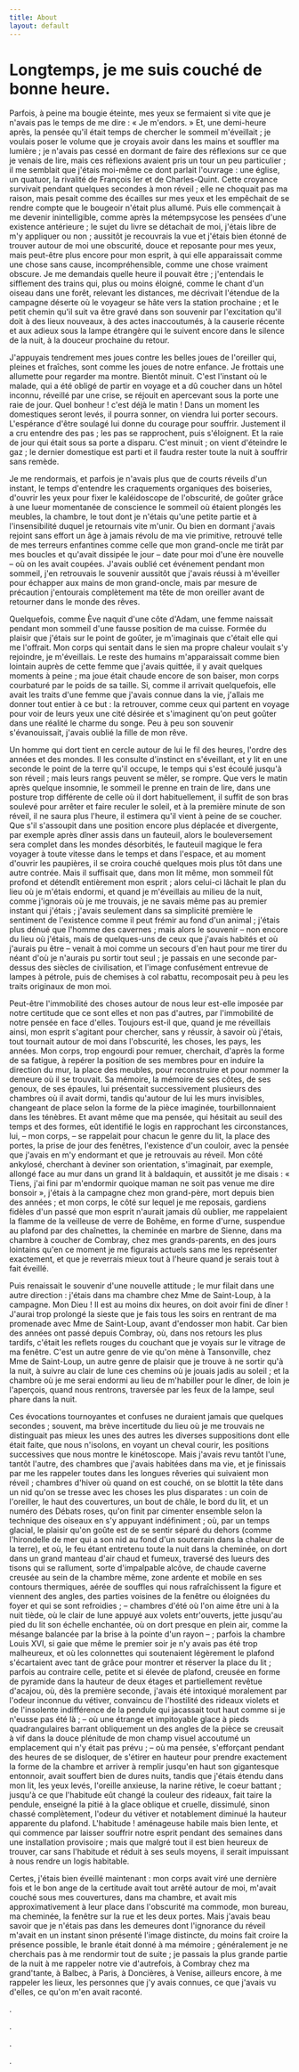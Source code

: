 ```yaml
---
title: About
layout: default
---
```


Longtemps, je me suis couché de bonne heure.
=====

Parfois, à peine ma bougie éteinte, mes yeux se fermaient si vite que je n'avais pas le temps de me dire : « Je m'endors. » Et, une demi-heure après, la pensée qu'il était temps de chercher le sommeil m'éveillait ; je voulais poser le volume que je croyais avoir dans les mains et souffler ma lumière ; je n'avais pas cessé en dormant de faire des réflexions sur ce que je venais de lire, mais ces réflexions avaient pris un tour un peu particulier ; il me semblait que j'étais moi-même ce dont parlait l'ouvrage : une église, un quatuor, la rivalité de François Ier et de Charles-Quint. Cette croyance survivait pendant quelques secondes à mon réveil ; elle ne choquait pas ma raison, mais pesait comme des écailles sur mes yeux et les empêchait de se rendre compte que le bougeoir n'était plus allumé. Puis elle commençait à me devenir inintelligible, comme après la métempsycose les pensées d'une existence antérieure ; le sujet du livre se détachait de moi, j'étais libre de m'y appliquer ou non ; aussitôt je recouvrais la vue et j'étais bien étonné de trouver autour de moi une obscurité, douce et reposante pour mes yeux, mais peut-être plus encore pour mon esprit, à qui elle apparaissait comme une chose sans cause, incompréhensible, comme une chose vraiment obscure. Je me demandais quelle heure il pouvait être ; j'entendais le sifflement des trains qui, plus ou moins éloigné, comme le chant d'un oiseau dans une forêt, relevant les distances, me décrivait l'étendue de la campagne déserte où le voyageur se hâte vers la station prochaine ; et le petit chemin qu'il suit va être gravé dans son souvenir par l'excitation qu'il doit à des lieux nouveaux, à des actes inaccoutumés, à la causerie récente et aux adieux sous la lampe étrangère qui le suivent encore dans le silence de la nuit, à la douceur prochaine du retour.

J'appuyais tendrement mes joues contre les belles joues de l'oreiller qui, pleines et fraîches, sont comme les joues de notre enfance. Je frottais une allumette pour regarder ma montre. Bientôt minuit. C'est l'instant où le malade, qui a été obligé de partir en voyage et a dû coucher dans un hôtel inconnu, réveillé par une crise, se réjouit en apercevant sous la porte une raie de jour. Quel bonheur ! c'est déjà le matin ! Dans un moment les domestiques seront levés, il pourra sonner, on viendra lui porter secours. L'espérance d'être soulagé lui donne du courage pour souffrir. Justement il a cru entendre des pas ; les pas se rapprochent, puis s'éloignent. Et la raie de jour qui était sous sa porte a disparu. C'est minuit ; on vient d'éteindre le gaz ; le dernier domestique est parti et il faudra rester toute la nuit à souffrir sans remède.

Je me rendormais, et parfois je n'avais plus que de courts réveils d'un instant, le temps d'entendre les craquements organiques des boiseries, d'ouvrir les yeux pour fixer le kaléidoscope de l'obscurité, de goûter grâce à une lueur momentanée de conscience le sommeil où étaient plongés les meubles, la chambre, le tout dont je n'étais qu'une petite partie et à l'insensibilité duquel je retournais vite m'unir. Ou bien en dormant j'avais rejoint sans effort un âge à jamais révolu de ma vie primitive, retrouvé telle de mes terreurs enfantines comme celle que mon grand-oncle me tirât par mes boucles et qu'avait dissipée le jour – date pour moi d'une ère nouvelle – où on les avait coupées. J'avais oublié cet événement pendant mon sommeil, j'en retrouvais le souvenir aussitôt que j'avais réussi à m'éveiller pour échapper aux mains de mon grand-oncle, mais par mesure de précaution j'entourais complètement ma tête de mon oreiller avant de retourner dans le monde des rêves.

Quelquefois, comme Ève naquit d'une côte d'Adam, une femme naissait pendant mon sommeil d'une fausse position de ma cuisse. Formée du plaisir que j'étais sur le point de goûter, je m'imaginais que c'était elle qui me l'offrait. Mon corps qui sentait dans le sien ma propre chaleur voulait s'y rejoindre, je m'éveillais. Le reste des humains m'apparaissait comme bien lointain auprès de cette femme que j'avais quittée, il y avait quelques moments à peine ; ma joue était chaude encore de son baiser, mon corps courbaturé par le poids de sa taille. Si, comme il arrivait quelquefois, elle avait les traits d'une femme que j'avais connue dans la vie, j'allais me donner tout entier à ce but : la retrouver, comme ceux qui partent en voyage pour voir de leurs yeux une cité désirée et s'imaginent qu'on peut goûter dans une réalité le charme du songe. Peu à peu son souvenir s'évanouissait, j'avais oublié la fille de mon rêve.

Un homme qui dort tient en cercle autour de lui le fil des heures, l'ordre des années et des mondes. Il les consulte d'instinct en s'éveillant, et y lit en une seconde le point de la terre qu'il occupe, le temps qui s'est écoulé jusqu'à son réveil ; mais leurs rangs peuvent se mêler, se rompre. Que vers le matin après quelque insomnie, le sommeil le prenne en train de lire, dans une posture trop différente de celle où il dort habituellement, il suffit de son bras soulevé pour arrêter et faire reculer le soleil, et à la première minute de son réveil, il ne saura plus l'heure, il estimera qu'il vient à peine de se coucher. Que s'il s'assoupit dans une position encore plus déplacée et divergente, par exemple après dîner assis dans un fauteuil, alors le bouleversement sera complet dans les mondes désorbités, le fauteuil magique le fera voyager à toute vitesse dans le temps et dans l'espace, et au moment d'ouvrir les paupières, il se croira couché quelques mois plus tôt dans une autre contrée. Mais il suffisait que, dans mon lit même, mon sommeil fût profond et détendît entièrement mon esprit ; alors celui-ci lâchait le plan du lieu où je m'étais endormi, et quand je m'éveillais au milieu de la nuit, comme j'ignorais où je me trouvais, je ne savais même pas au premier instant qui j'étais ; j'avais seulement dans sa simplicité première le sentiment de l'existence comme il peut frémir au fond d'un animal ; j'étais plus dénué que l'homme des cavernes ; mais alors le souvenir – non encore du lieu où j'étais, mais de quelques-uns de ceux que j'avais habités et où j'aurais pu être – venait à moi comme un secours d'en haut pour me tirer du néant d'où je n'aurais pu sortir tout seul ; je passais en une seconde par-dessus des siècles de civilisation, et l'image confusément entrevue de lampes à pétrole, puis de chemises à col rabattu, recomposait peu à peu les traits originaux de mon moi.

Peut-être l'immobilité des choses autour de nous leur est-elle imposée par notre certitude que ce sont elles et non pas d'autres, par l'immobilité de notre pensée en face d'elles. Toujours est-il que, quand je me réveillais ainsi, mon esprit s'agitant pour chercher, sans y réussir, à savoir où j'étais, tout tournait autour de moi dans l'obscurité, les choses, les pays, les années. Mon corps, trop engourdi pour remuer, cherchait, d'après la forme de sa fatigue, à repérer la position de ses membres pour en induire la direction du mur, la place des meubles, pour reconstruire et pour nommer la demeure où il se trouvait. Sa mémoire, la mémoire de ses côtes, de ses genoux, de ses épaules, lui présentait successivement plusieurs des chambres où il avait dormi, tandis qu'autour de lui les murs invisibles, changeant de place selon la forme de la pièce imaginée, tourbillonnaient dans les ténèbres. Et avant même que ma pensée, qui hésitait au seuil des temps et des formes, eût identifié le logis en rapprochant les circonstances, lui, – mon corps, – se rappelait pour chacun le genre du lit, la place des portes, la prise de jour des fenêtres, l'existence d'un couloir, avec la pensée que j'avais en m'y endormant et que je retrouvais au réveil. Mon côté ankylosé, cherchant à deviner son orientation, s'imaginait, par exemple, allongé face au mur dans un grand lit à baldaquin, et aussitôt je me disais : « Tiens, j'ai fini par m'endormir quoique maman ne soit pas venue me dire bonsoir », j'étais à la campagne chez mon grand-père, mort depuis bien des années ; et mon corps, le côté sur lequel je me reposais, gardiens fidèles d'un passé que mon esprit n'aurait jamais dû oublier, me rappelaient la flamme de la veilleuse de verre de Bohême, en forme d'urne, suspendue au plafond par des chaînettes, la cheminée en marbre de Sienne, dans ma chambre à coucher de Combray, chez mes grands-parents, en des jours lointains qu'en ce moment je me figurais actuels sans me les représenter exactement, et que je reverrais mieux tout à l'heure quand je serais tout à fait éveillé.

Puis renaissait le souvenir d'une nouvelle attitude ; le mur filait dans une autre direction : j'étais dans ma chambre chez Mme de Saint-Loup, à la campagne. Mon Dieu ! Il est au moins dix heures, on doit avoir fini de dîner ! J'aurai trop prolongé la sieste que je fais tous les soirs en rentrant de ma promenade avec Mme de Saint-Loup, avant d'endosser mon habit. Car bien des années ont passé depuis Combray, où, dans nos retours les plus tardifs, c'était les reflets rouges du couchant que je voyais sur le vitrage de ma fenêtre. C'est un autre genre de vie qu'on mène à Tansonville, chez Mme de Saint-Loup, un autre genre de plaisir que je trouve à ne sortir qu'à la nuit, à suivre au clair de lune ces chemins où je jouais jadis au soleil ; et la chambre où je me serai endormi au lieu de m'habiller pour le dîner, de loin je l'aperçois, quand nous rentrons, traversée par les feux de la lampe, seul phare dans la nuit.

Ces évocations tournoyantes et confuses ne duraient jamais que quelques secondes ; souvent, ma brève incertitude du lieu où je me trouvais ne distinguait pas mieux les unes des autres les diverses suppositions dont elle était faite, que nous n'isolons, en voyant un cheval courir, les positions successives que nous montre le kinétoscope. Mais j'avais revu tantôt l'une, tantôt l'autre, des chambres que j'avais habitées dans ma vie, et je finissais par me les rappeler toutes dans les longues rêveries qui suivaient mon réveil ; chambres d'hiver où quand on est couché, on se blottit la tête dans un nid qu'on se tresse avec les choses les plus disparates : un coin de l'oreiller, le haut des couvertures, un bout de châle, le bord du lit, et un numéro des Débats roses, qu'on finit par cimenter ensemble selon la technique des oiseaux en s'y appuyant indéfiniment ; où, par un temps glacial, le plaisir qu'on goûte est de se sentir séparé du dehors (comme l'hirondelle de mer qui a son nid au fond d'un souterrain dans la chaleur de la terre), et où, le feu étant entretenu toute la nuit dans la cheminée, on dort dans un grand manteau d'air chaud et fumeux, traversé des lueurs des tisons qui se rallument, sorte d'impalpable alcôve, de chaude caverne creusée au sein de la chambre même, zone ardente et mobile en ses contours thermiques, aérée de souffles qui nous rafraîchissent la figure et viennent des angles, des parties voisines de la fenêtre ou éloignées du foyer et qui se sont refroidies ; – chambres d'été où l'on aime être uni à la nuit tiède, où le clair de lune appuyé aux volets entr'ouverts, jette jusqu'au pied du lit son échelle enchantée, où on dort presque en plein air, comme la mésange balancée par la brise à la pointe d'un rayon – ; parfois la chambre Louis XVI, si gaie que même le premier soir je n'y avais pas été trop malheureux, et où les colonnettes qui soutenaient légèrement le plafond s'écartaient avec tant de grâce pour montrer et réserver la place du lit ; parfois au contraire celle, petite et si élevée de plafond, creusée en forme de pyramide dans la hauteur de deux étages et partiellement revêtue d'acajou, où, dès la première seconde, j'avais été intoxiqué moralement par l'odeur inconnue du vétiver, convaincu de l'hostilité des rideaux violets et de l'insolente indifférence de la pendule qui jacassait tout haut comme si je n'eusse pas été là ; – où une étrange et impitoyable glace à pieds quadrangulaires barrant obliquement un des angles de la pièce se creusait à vif dans la douce plénitude de mon champ visuel accoutumé un emplacement qui n'y était pas prévu ; – où ma pensée, s'efforçant pendant des heures de se disloquer, de s'étirer en hauteur pour prendre exactement la forme de la chambre et arriver à remplir jusqu'en haut son gigantesque entonnoir, avait souffert bien de dures nuits, tandis que j'étais étendu dans mon lit, les yeux levés, l'oreille anxieuse, la narine rétive, le coeur battant ; jusqu'à ce que l'habitude eût changé la couleur des rideaux, fait taire la pendule, enseigné la pitié à la glace oblique et cruelle, dissimulé, sinon chassé complètement, l'odeur du vétiver et notablement diminué la hauteur apparente du plafond. L'habitude ! aménageuse habile mais bien lente, et qui commence par laisser souffrir notre esprit pendant des semaines dans une installation provisoire ; mais que malgré tout il est bien heureux de trouver, car sans l'habitude et réduit à ses seuls moyens, il serait impuissant à nous rendre un logis habitable.

Certes, j'étais bien éveillé maintenant : mon corps avait viré une dernière fois et le bon ange de la certitude avait tout arrêté autour de moi, m'avait couché sous mes couvertures, dans ma chambre, et avait mis approximativement à leur place dans l'obscurité ma commode, mon bureau, ma cheminée, la fenêtre sur la rue et les deux portes. Mais j'avais beau savoir que je n'étais pas dans les demeures dont l'ignorance du réveil m'avait en un instant sinon présenté l'image distincte, du moins fait croire la présence possible, le branle était donné à ma mémoire ; généralement je ne cherchais pas à me rendormir tout de suite ; je passais la plus grande partie de la nuit à me rappeler notre vie d'autrefois, à Combray chez ma grand'tante, à Balbec, à Paris, à Doncières, à Venise, ailleurs encore, à me rappeler les lieux, les personnes que j'y avais connues, ce que j'avais vu d'elles, ce qu'on m'en avait raconté.

.

.

.

.
